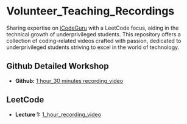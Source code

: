 # Volunteer_Teaching_Recordings
Sharing expertise on [iCodeGuru](https://icodeguru.weebly.com/) with a LeetCode focus, aiding in the technical growth of underprivileged students. This repository offers a collection of coding-related videos crafted with passion, dedicated to underprivileged students striving to excel in the world of technology.

## Github Detailed Workshop
- **Github:** [1 hour_30 minutes recording_video](https://www.facebook.com/iCodeguru/videos/737314778609346)
  
## LeetCode
- **Lecture 1:** [1_hour_recording_video](https://www.facebook.com/iCodeguru/videos/1258403118477811)
  
<!--  - **Lecture 2:** [1_hour_recording_video](https://fb.watch/qC1TxH05LO/)  -->
